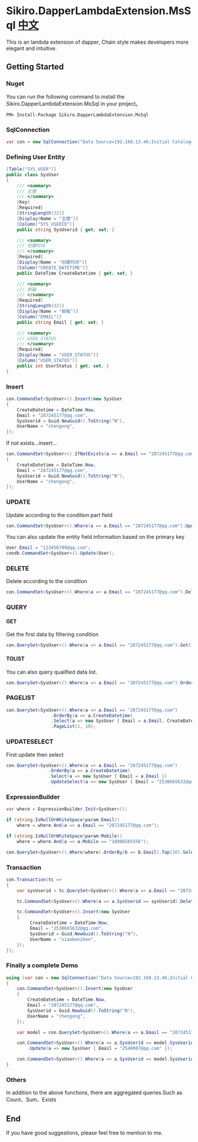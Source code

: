 # Sikiro.DapperLambdaExtension.MsSql                                         [中文](https://github.com/SkyChenSky/Sikiro.DapperLambdaExtension.MsSql/blob/master/README.zh-cn.md)
This is an lambda extension of dapper, Chain style makes developers more elegant and intuitive.

## Getting Started

### Nuget

You can run the following command to install the Sikiro.DapperLambdaExtension.MsSql in your project。

```
PM> Install-Package Sikiro.DapperLambdaExtension.MsSql
```

### SqlConnection

```c#
var con = new SqlConnection("Data Source=192.168.13.46;Initial Catalog=SkyChen;Persist Security Info=True;User ID=sa;Password=123456789");
```

### Defining User Entity
```c#
[Table("SYS_USER")]
public class SysUser
{
    /// <summary>
    /// 主键
    /// </summary>    
    [Key]
    [Required]
    [StringLength(32)]
    [Display(Name = "主键")]
    [Column("SYS_USERID")]
    public string SysUserid { get; set; }

    /// <summary>
    /// 创建时间
    /// </summary>    
    [Required]
    [Display(Name = "创建时间")]
    [Column("CREATE_DATETIME")]
    public DateTime CreateDatetime { get; set; }

    /// <summary>
    /// 邮箱
    /// </summary>    
    [Required]
    [StringLength(32)]
    [Display(Name = "邮箱")]
    [Column("EMAIL")]
    public string Email { get; set; }

    /// <summary>
    /// USER_STATUS
    /// </summary>    
    [Required]
    [Display(Name = "USER_STATUS")]
    [Column("USER_STATUS")]
    public int UserStatus { get; set; }
}
```

### Insert
```c#
con.CommandSet<SysUser>().Insert(new SysUser
{
    CreateDatetime = DateTime.Now,
    Email = "287245177@qq.com",
    SysUserid = Guid.NewGuid().ToString("N"),
    UserName = "chengong",
});
```
If not exists...insert...
```c#
con.CommandSet<SysUser>().IfNotExists(a => a.Email == "287245177@qq.com").Insert(new SysUser
{
    CreateDatetime = DateTime.Now,
    Email = "287245177@qq.com",
    SysUserid = Guid.NewGuid().ToString("N"),
    UserName = "chengong",
});
```

### UPDATE
Update according to the condition part field
```c#
con.CommandSet<SysUser>().Where(a => a.Email == "287245177@qq.com").Update(a => new SysUser { Email = "123456789@qq.com" });
```

You can also update the entity field information based on the primary key 
```c#
User.Email = "123456789@qq.com";
condb.CommandSet<SysUser>().Update(User);
```

### DELETE
Delete according to the condition

```c#
con.CommandSet<SysUser>().Where(a => a.Email == "287245177@qq.com").Delete()
```

### QUERY

#### GET
Get the first data by filtering condition

```c#
con.QuerySet<SysUser>().Where(a => a.Email == "287245177@qq.com").Get()
```
#### TOLIST
You can also query qualified data list.
```c#
con.QuerySet<SysUser>().Where(a => a.Email == "287245177@qq.com").OrderBy(b => b.Email).Top(10).Select(a => a.Email).ToList();
```
### PAGELIST
```c#
con.QuerySet<SysUser>().Where(a => a.Email == "287245177@qq.com")
                 .OrderBy(a => a.CreateDatetime)
                 .Select(a => new SysUser { Email = a.Email, CreateDatetime = a.CreateDatetime, SysUserid = a.SysUserid })
                 .PageList(1, 10);
```
### UPDATESELECT
First update then select
```c#
con.QuerySet<SysUser>().Where(a => a.Email == "287245177@qq.com")
                .OrderBy(a => a.CreateDatetime)
                .Select(a => new SysUser { Email = a.Email })
                .UpdateSelect(a => new SysUser { Email = "2530665632@qq.com" });
```

### ExpressionBuilder
```c#
var where = ExpressionBuilder.Init<SysUser>();

if (string.IsNullOrWhiteSpace(param.Email))
    where = where.And(a => a.Email == "287245177@qq.com");

if (string.IsNullOrWhiteSpace(param.Mobile))
    where = where.And(a => a.Mobile == "18988565556");

con.QuerySet<SysUser>().Where(where).OrderBy(b => b.Email).Top(10).Select(a => a.Email).ToList();
```

### Transaction

```c#
con.Transaction(tc =>
{
    var sysUserid = tc.QuerySet<SysUser>().Where(a => a.Email == "287245177@qq.com").Select(a => a.SysUserid).Get();

    tc.CommandSet<SysUser>().Where(a => a.SysUserid == sysUserid).Delete();

    tc.CommandSet<SysUser>().Insert(new SysUser
    {
         CreateDatetime = DateTime.Now,
         Email = "2530665632@qq.com",
         SysUserid = Guid.NewGuid().ToString("N"),
         UserName = "xiaobenzhen",
    });
});
```

### Finally a complete Demo

```c#
using (var con = new SqlConnection("Data Source=192.168.13.46;Initial Catalog=SkyChen;Persist Security Info=True;User ID=sa;Password=123456789"))
{
    con.CommandSet<SysUser>().Insert(new SysUser
    {
        CreateDatetime = DateTime.Now,
        Email = "287245177@qq.com",
        SysUserid = Guid.NewGuid().ToString("N"),
        UserName = "chengong",
    });

    var model = con.QuerySet<SysUser>().Where(a => a.Email == "287245177@qq.com").Get();

    con.CommandSet<SysUser>().Where(a => a.SysUserid == model.SysUserid)
        .Update(a => new SysUser { Email = "2548987@qq.com" });

    con.CommandSet<SysUser>().Where(a => a.SysUserid == model.SysUserid).Delete();
}
```

### Others
In addition to the above functions, there are aggregated queries.Such as Count、Sum、Exists

## End
If you have good suggestions, please feel free to mention to me.

